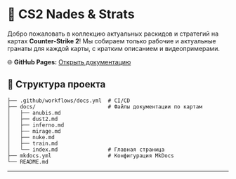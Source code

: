 # 📌 CS2 Nades & Strats

Добро пожаловать в коллекцию актуальных раскидов и стратегий на картах **Counter-Strike 2**!
Мы собираем только рабочие и актуальные гранаты для каждой карты, с кратким описанием и видеопримерами.

🌐 **GitHub Pages:** [Открыть документацию](https://armitageee.github.io/cs2-raskid/)


## 📁 Структура проекта

```
├── .github/workflows/docs.yml  # CI/CD
├── docs/                       # Файлы документации по картам
│   ├── anubis.md
│   ├── dust2.md
│   ├── inferno.md
│   ├── mirage.md
│   ├── nuke.md
│   ├── train.md
│   └── index.md                # Главная страница
├── mkdocs.yml                  # Конфигурация MkDocs
└── README.md
```

---
